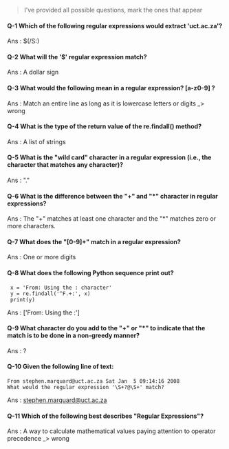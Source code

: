 > I've provided all possible questions, mark the ones that appear


#### Q-1 Which of the following regular expressions would extract 'uct.ac.za'?
Ans : $(/S:)

#### Q-2 What will the '\$' regular expression match?
Ans : A dollar sign

#### Q-3 What would the following mean in a regular expression? [a-z0-9] ?
Ans : Match an entire line as long as it is lowercase letters or digits _> wrong

#### Q-4 What is the type of the return value of the re.findall() method?
Ans : A list of strings

#### Q-5 What is the "wild card" character in a regular expression (i.e., the character that matches any character)?
Ans : "."

#### Q-6 What is the difference between the "+" and "*" character in regular expressions?
Ans : The "+" matches at least one character and the "*" matches zero or more characters.

#### Q-7 What does the "[0-9]+" match in a regular expression?
Ans : One or more digits

#### Q-8 What does the following Python sequence print out?

     x = 'From: Using the : character'
     y = re.findall('^F.+:', x)
     print(y)

Ans : ['From: Using the :']

#### Q-9 What character do you add to the "+" or "*" to indicate that the match is to be done in a non-greedy manner?
Ans : ?

#### Q-10 Given the following line of text:

    From stephen.marquard@uct.ac.za Sat Jan  5 09:14:16 2008
    What would the regular expression '\S+?@\S+' match?
    
Ans : stephen.marquard@uct.ac.za

#### Q-11  Which of the following best describes "Regular Expressions"?
Ans :  A way to calculate mathematical values paying attention to operator precedence _> wrong
